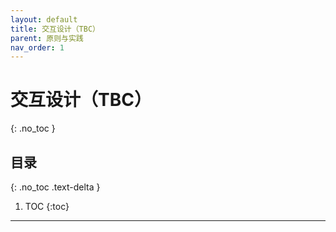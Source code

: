 ```yaml
---
layout: default
title: 交互设计（TBC）
parent: 原则与实践
nav_order: 1
---
```


# 交互设计（TBC）
{: .no_toc }

## 目录
{: .no_toc .text-delta }

1. TOC
{:toc}

---